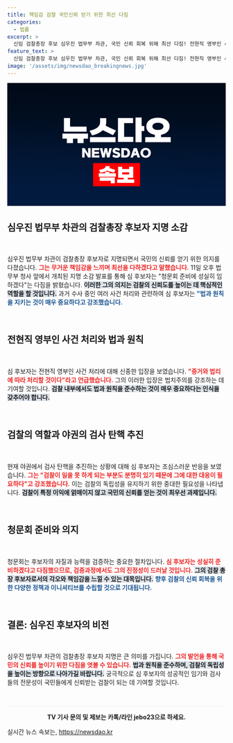 ```yaml
---
title: 책임감 검찰 국민신뢰 얻기 위한 최선 다짐
categories:
  - 법률
excerpt: >
  신임 검찰총장 후보 심우진 법무부 차관, 국민 신뢰 회복 위해 최선 다짐! 전현직 영부인 사건 및 검사 탄핵 논란 속, 법과 원칙 수호 의지 재확인! 클릭해서 더 알아보세요!
feature_text: >
  신임 검찰총장 후보 심우진 법무부 차관, 국민 신뢰 회복 위해 최선 다짐! 전현직 영부인 사건 및 검사 탄핵 논란 속, 법과 원칙 수호 의지 재확인! 클릭해서 더 알아보세요!
image: '/assets/img/newsdao_breakingnews.jpg'
---
```


<p><img src="/assets/img/newsdao_breakingnews.jpg" alt="koreaapp 속보" /></p>

<h2 data-ke-size="size26">심우진 법무부 차관의 검찰총장 후보자 지명 소감</h2>

<p data-ke-size="size16">&nbsp;</p>

<p>심우진 법무부 차관이 검찰총장 후보자로 지명되면서 국민의 신뢰를 얻기 위한 의지를 다졌습니다. <b><span style="color: #ee2323;">그는 무거운 책임감을 느끼며 최선을 다하겠다고 말했습니다.</span></b> 11일 오후 법무부 청사 앞에서 개최된 지명 소감 발표를 통해 심 후보자는 "청문회 준비에 성실히 임하겠다"는 다짐을 밝혔습니다. <b><span style="background-color: #21538527;">이러한 그의 의지는 검찰의 신뢰도를 높이는 데 핵심적인 역할을 할 것입니다.</span></b> 과거 수사 중인 여러 사건 처리와 관련하여 심 후보자는 <b><span style="color: #1a5490;">"법과 원칙을 지키는 것이 매우 중요하다고 강조했습니다.</span></b></p>

<p data-ke-size="size16">&nbsp;</p>

<h2 data-ke-size="size26">전현직 영부인 사건 처리와 법과 원칙</h2>

<p data-ke-size="size16">&nbsp;</p>

<p>심 후보자는 전현직 영부인 사건 처리에 대해 신중한 입장을 보였습니다. <b><span style="color: #ee2323;">"증거와 법리에 따라 처리할 것이다"라고 언급했습니다.</span></b> 그의 이러한 입장은 법치주의를 강조하는 데 기여할 것입니다. <b><span style="background-color: #21538527;">검찰 내부에서도 법과 원칙을 준수하는 것이 매우 중요하다는 인식을 갖추어야 합니다.</span></b></p>

<p data-ke-size="size16">&nbsp;</p>

<h2 data-ke-size="size26">검찰의 역할과 야권의 검사 탄핵 추진</h2>

<p data-ke-size="size16">&nbsp;</p>

<p>현재 야권에서 검사 탄핵을 추진하는 상황에 대해 심 후보자는 조심스러운 반응을 보였습니다. <b><span style="color: #ee2323;">그는 "검찰이 일을 못 하게 되는 부분도 분명히 있기 때문에 그에 대한 대응이 필요하다"고 강조했습니다.</span></b> 이는 검찰의 독립성을 유지하기 위한 중대한 필요성을 나타냅니다. <b><span style="background-color: #21538527;">검찰이 특정 이익에 얽매이지 않고 국민의 신뢰를 얻는 것이 최우선 과제입니다.</span></b></p>

<p data-ke-size="size16">&nbsp;</p>

<h2 data-ke-size="size26">청문회 준비와 의지</h2>

<p data-ke-size="size16">&nbsp;</p>

<p>청문회는 후보자의 자질과 능력을 검증하는 중요한 절차입니다. <b><span style="color: #ee2323;">심 후보자는 성실히 준비하겠다고 다짐했으므로, 검증과정에서도 그의 진정성이 드러날 것입니다.</span></b> <b><span style="background-color: #21538527;">그의 검찰 총장 후보자로서의 각오와 책임감을 느낄 수 있는 대목입니다.</span></b> <b><span style="color: #1a5490;">향후 검찰의 신뢰 회복을 위한 다양한 정책과 이니셔티브를 수립할 것으로 기대됩니다.</span></b></p>

<p data-ke-size="size16">&nbsp;</p>

<h2 data-ke-size="size26">결론: 심우진 후보자의 비전</h2>

<p data-ke-size="size16">&nbsp;</p>

<p>심우진 법무부 차관의 검찰총장 후보자 지명은 큰 의미를 가집니다. <b><span style="color: #ee2323;">그의 발언을 통해 국민의 신뢰를 높이기 위한 다짐을 엿볼 수 있습니다.</span></b> <b><span style="background-color: #21538527;">법과 원칙을 준수하며, 검찰의 독립성을 높이는 방향으로 나아가길 바랍니다.</span></b> 궁극적으로 심 후보자의 성공적인 임기와 검사들의 전문성이 국민들에게 신뢰받는 검찰이 되는 데 기여할 것입니다.</p>

<p data-ke-size="size16">&nbsp;</p>

<hr style="height: 1px; border: none; background-color: #eee;" />

<p style="text-align: center;"><b>TV 기사 문의 및 제보는 카톡/라인 jebo23으로 하세요.</b></p>
실시간 뉴스 속보는, <a href="https://newsdao.kr" rel="dofollow">https://newsdao.kr</a>


